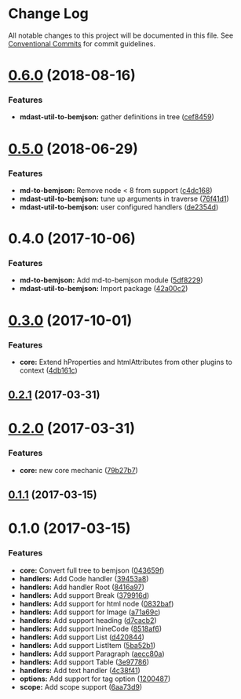 # Change Log

All notable changes to this project will be documented in this file.
See [Conventional Commits](https://conventionalcommits.org) for commit guidelines.

<a name="0.6.0"></a>
# [0.6.0](https://github.com/bem-contrib/md-to-bemjson/compare/mdast-util-to-bemjson@0.5.0...mdast-util-to-bemjson@0.6.0) (2018-08-16)


### Features

* **mdast-util-to-bemjson:** gather definitions in tree ([cef8459](https://github.com/bem-contrib/md-to-bemjson/commit/cef8459))





<a name="0.5.0"></a>
# [0.5.0](https://github.com/bem-contrib/md-to-bemjson/compare/mdast-util-to-bemjson@0.4.0...mdast-util-to-bemjson@0.5.0) (2018-06-29)


### Features

* **md-to-bemjson:** Remove node < 8 from support ([c4dc168](https://github.com/bem-contrib/md-to-bemjson/commit/c4dc168))
* **mdast-util-to-bemjson:** tune up arguments in traverse ([76f41d1](https://github.com/bem-contrib/md-to-bemjson/commit/76f41d1))
* **mdast-util-to-bemjson:** user configured handlers ([de2354d](https://github.com/bem-contrib/md-to-bemjson/commit/de2354d))




<a name="0.4.0"></a>
# 0.4.0 (2017-10-06)


### Features

* **md-to-bemjson:** Add md-to-bemjson module ([5df8229](https://github.com/bem-contrib/md-to-bemjson/commit/5df8229))
* **mdast-util-to-bemjson:** Import package ([42a00c2](https://github.com/bem-contrib/md-to-bemjson/commit/42a00c2))




<a name="0.3.0"></a>
# [0.3.0](https://github.com/birhoff/mdast-util-to-bemjson/compare/v0.2.1...v0.3.0) (2017-10-01)


### Features

* **core:** Extend hProperties and htmlAttributes from other plugins to context ([4db161c](https://github.com/birhoff/mdast-util-to-bemjson/commit/4db161c))



<a name="0.2.1"></a>
## [0.2.1](https://github.com/birhoff/mdast-util-to-bemjson/compare/v0.2.0...v0.2.1) (2017-03-31)



<a name="0.2.0"></a>
# [0.2.0](https://github.com/birhoff/mdast-util-to-bemjson/compare/v0.1.1...v0.2.0) (2017-03-31)


### Features

* **core:** new core mechanic ([79b27b7](https://github.com/birhoff/mdast-util-to-bemjson/commit/79b27b7))



<a name="0.1.1"></a>
## [0.1.1](https://github.com/birhoff/mdast-util-to-bemjson/compare/v0.1.0...v0.1.1) (2017-03-15)



<a name="0.1.0"></a>
# 0.1.0 (2017-03-15)


### Features

* **core:** Convert full tree to bemjson ([043659f](https://github.com/birhoff/mdast-util-to-bemjson/commit/043659f))
* **handlers:** Add Code handler ([39453a8](https://github.com/birhoff/mdast-util-to-bemjson/commit/39453a8))
* **handlers:** Add handler Root ([8416a97](https://github.com/birhoff/mdast-util-to-bemjson/commit/8416a97))
* **handlers:** Add support Break ([379916d](https://github.com/birhoff/mdast-util-to-bemjson/commit/379916d))
* **handlers:** Add support for html node ([0832baf](https://github.com/birhoff/mdast-util-to-bemjson/commit/0832baf))
* **handlers:** Add support for Image ([a71a69c](https://github.com/birhoff/mdast-util-to-bemjson/commit/a71a69c))
* **handlers:** Add support heading ([d7cacb2](https://github.com/birhoff/mdast-util-to-bemjson/commit/d7cacb2))
* **handlers:** Add support InineCode ([8518af6](https://github.com/birhoff/mdast-util-to-bemjson/commit/8518af6))
* **handlers:** Add support List ([d420844](https://github.com/birhoff/mdast-util-to-bemjson/commit/d420844))
* **handlers:** Add support ListItem ([5ba52b1](https://github.com/birhoff/mdast-util-to-bemjson/commit/5ba52b1))
* **handlers:** Add support Paragraph ([aecc80a](https://github.com/birhoff/mdast-util-to-bemjson/commit/aecc80a))
* **handlers:** Add support Table ([3e97786](https://github.com/birhoff/mdast-util-to-bemjson/commit/3e97786))
* **handlers:** Add text handler ([4c38f41](https://github.com/birhoff/mdast-util-to-bemjson/commit/4c38f41))
* **options:** Add support for tag option ([1200487](https://github.com/birhoff/mdast-util-to-bemjson/commit/1200487))
* **scope:** Add scope support ([6aa73d9](https://github.com/birhoff/mdast-util-to-bemjson/commit/6aa73d9))
